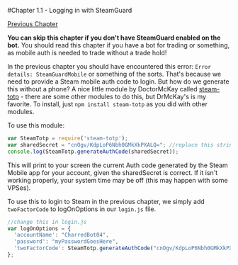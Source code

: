 #Chapter 1.1 - Logging in with SteamGuard

[Previous Chapter](../README.md)

**You can skip this chapter if you don't have SteamGuard enabled on the bot.** You should read this chapter if you have a bot for trading or something, as mobile auth is needed to trade without a trade hold!

In the previous chapter you should have encountered this error: `Error details: SteamGuardMobile` or something of the sorts. That's because we need to provide a Steam mobile auth code to login. But how do we generate this without a phone? A nice little module by DoctorMcKay called [steam-totp](https://github.com/DoctorMcKay/node-steam-totp) - there are some other modules to do this, but DrMcKay's is my favorite. To install, just `npm install steam-totp` as you did with other modules.

To use this module:

```js
var SteamTotp = require('steam-totp');
var sharedSecret = "cnOgv/KdpLoP6Nbh0GMkXkPXALQ="; //replace this string with the sharedSecret in the intro chapter!
console.log(SteamTotp.generateAuthCode(sharedSecret));
```

This will print to your screen the current Auth code generated by the Steam Mobile app for your account, given the sharedSecret is correct. If it isn't working properly, your system time may be off (this may happen with some VPSes). 

To use this to login to Steam in the previous chapter, we simply add `twoFactorCode` to logOnOptions in our `login.js` file.

```js
//change this in login.js
var logOnOptions = {
  'accountName': "CharredBot04",
  'password': "myPasswordGoesHere",
  'twoFactorCode': SteamTotp.generateAuthCode("cnOgv/KdpLoP6Nbh0GMkXkPXALQ=");
};
```


